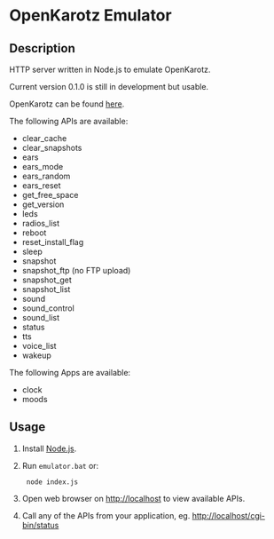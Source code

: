 # OpenKarotz Emulator #

## Description ##

HTTP server written in Node.js to emulate OpenKarotz.

Current version 0.1.0 is still in development but usable.

OpenKarotz can be found [here](http://openkarotz.filippi.org/).

The following APIs are available:
- clear_cache
- clear_snapshots
- ears
- ears_mode
- ears_random
- ears_reset
- get_free_space
- get_version
- leds
- radios_list
- reboot
- reset_install_flag
- sleep
- snapshot
- snapshot_ftp (no FTP upload)
- snapshot_get
- snapshot_list
- sound
- sound_control
- sound_list
- status
- tts
- voice_list
- wakeup

The following Apps are available:
- clock
- moods


## Usage ##

1. Install [Node.js](http://nodejs.org/).

2. Run `emulator.bat` or:

		node index.js

3. Open web browser on [http://localhost](http://localhost) to view available APIs.

4. Call any of the APIs from your application, eg. [http://localhost/cgi-bin/status](http://localhost/cgi-bin/status)
